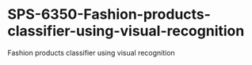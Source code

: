 # SPS-6350-Fashion-products-classifier-using-visual-recognition
Fashion products classifier using visual recognition

